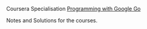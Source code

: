 

Coursera Specialisation [Programming with Google Go](https://www.coursera.org/specializations/google-golang)

Notes and Solutions for the courses.
